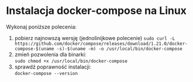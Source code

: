 # Instalacja docker-compose na Linux

Wykonaj poniższe polecenia:

1. pobierz najnowszą wersję (jednolinijkowe polecenie)
`sudo curl -L https://github.com/docker/compose/releases/download/1.21.0/docker-compose-$(uname -s)-$(uname -m) -o /usr/local/bin/docker-compose`
1. zmień pozwolenia dla binarki:  
    `sudo chmod +x /usr/local/bin/docker-compose`
1. sprawdź poprawność instalacji:  
    `docker-compose --version`
